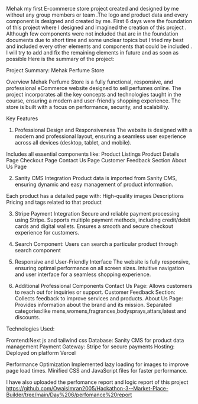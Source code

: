 Mehak my first E-commerce store project created and designed by me without any group members or team .The logo and product data and every component is designed and created by me. First 6 days were the foundation of this project where I designed and imagined the creation of this project .
Although few components were not included that are in the foundation documents due to short time and some unclear topics but I tried my best and included every other elements and components that could be included . I will try to add and fix the remaining elements in future and as soon as possible Here is the summary of the project:



Project Summary: Mehak Perfume Store


Overview
Mehak Perfume Store is a fully functional, responsive, and professional eCommerce website designed to sell perfumes online.
The project incorporates all the key concepts and technologies taught in the course, ensuring a modern and user-friendly shopping experience. 
The store is built with a focus on performance, security, and scalability.

Key Features
1. Professional Design and Responsiveness
The website is designed with a modern and professional layout, ensuring a seamless user experience across
 all devices (desktop, tablet, and mobile).

Includes all essential components like:
Product Listings
Product Details Page
Checkout Page
Contact Us Page
Customer Feedback Section
About Us Page

2. Sanity CMS Integration
Product data is imported from Sanity CMS, ensuring dynamic and easy management of product information.

Each product has a detailed page with:
High-quality images
Descriptions
Pricing
and tags related to that product

3. Stripe Payment Integration
Secure and reliable payment processing using Stripe.
Supports multiple payment methods, including credit/debit cards and digital wallets.
Ensures a smooth and secure checkout experience for customers.

4. Search Component:
Users can search a particular product through search component

5. Responsive and User-Friendly Interface
The website is fully responsive, ensuring optimal performance on all screen sizes.
Intuitive navigation and user interface for a seamless shopping experience.

6. Additional Professional Components
Contact Us Page: Allows customers to reach out for inquiries or support.
Customer Feedback Section: Collects feedback to improve services and products.
About Us Page: Provides information about the brand and its mission.
Separated categories:like mens,womens,fragrances,bodysprays,attars,latest and discounts.

Technologies Used:

Frontend:Next js and tailwind css
Database: Sanity CMS for product data management
Payment Gateway: Stripe for secure payments
Hosting: Deployed on platform Vercel

Performance Optimization
Implemented lazy loading for images to improve page load times.
Minified CSS and JavaScript files for faster performance.






I have also uploaded the perfomance report and logic report of this project
https://github.com/OwaisImran2005/Hackathon-3--Market-Place-Builder/tree/main/Day%206/perfomance%20report


